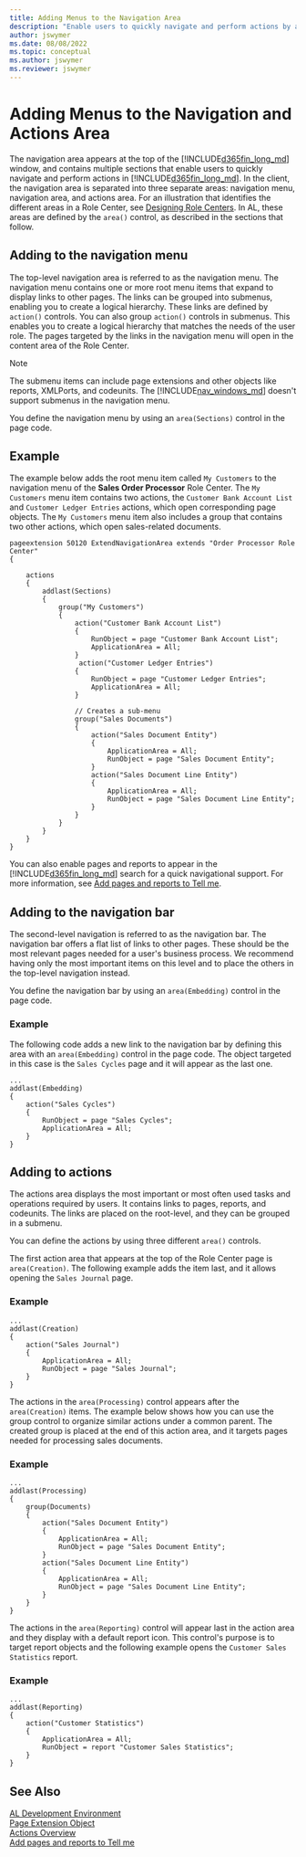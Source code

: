 ```yaml
---
title: Adding Menus to the Navigation Area
description: "Enable users to quickly navigate and perform actions by adding the menu items to the navigation area."
author: jswymer
ms.date: 08/08/2022
ms.topic: conceptual
ms.author: jswymer
ms.reviewer: jswymer
---
```

# Adding Menus to the Navigation and Actions Area

The navigation area appears at the top of the [!INCLUDE[d365fin_long_md](includes/d365fin_long_md.md)] window, and contains multiple sections that enable users to quickly navigate and perform actions in [!INCLUDE[d365fin_long_md](includes/d365fin_long_md.md)]. In the client, the navigation area is separated into three separate areas: navigation menu, navigation area, and actions area. For an illustration that identifies the different areas in a Role Center, see [Designing Role Centers](devenv-designing-role-centers.md). In AL, these areas are defined by the `area()` control, as described in the sections that follow.

## Adding to the navigation menu

The top-level navigation area is referred to as the navigation menu. The navigation menu contains one or more root menu items that expand to display links to other pages. The links can be grouped into submenus, enabling you to create a logical hierarchy. These links are defined by `action()` controls. You can also group `action()` controls in submenus. This enables you to create a logical hierarchy that matches the needs of the user role. The pages targeted by the links in the navigation menu will open in the content area of the Role Center.

> [!NOTE]
> The submenu items can include page extensions and other objects like reports, XMLPorts, and codeunits. The [!INCLUDE[nav_windows_md](includes/nav_windows_md.md)] doesn't support submenus in the navigation menu.

You define the navigation menu by using an `area(Sections)` control in the page code.

<!--
The top-level navigation should provide access to relevant entity lists for the role's areas of business. For example, typical root items for a business manager could be finance, sales, and purchasing. You should place the root items in order of importance, starting from the left.The actions in this area are defined by a `area(Sections)` keyword. plays the Home menu items by default; the other menu items can be accessed by clicking on the small drop-down arrow placed next to the *selected* menu category in [!INCLUDE[d365fin_long_md](includes/d365fin_long_md.md)]. For users, the menu groups that display in the navigation area could change depending on the Role Center page that they access. 
-->

## Example

The example below adds the root menu item called `My Customers` to the navigation menu of the **Sales Order Processor** Role Center. The `My Customers` menu item  contains two actions, the `Customer Bank Account List` and `Customer Ledger Entries` actions, which open corresponding page objects. The `My Customers` menu item also includes a group that contains two other actions, which open sales-related documents.

```AL
pageextension 50120 ExtendNavigationArea extends "Order Processor Role Center"
{

    actions
    {
        addlast(Sections)
        {
            group("My Customers")
            {
                action("Customer Bank Account List")
                {
                    RunObject = page "Customer Bank Account List";
                    ApplicationArea = All;
                }
                 action("Customer Ledger Entries")
                {
                    RunObject = page "Customer Ledger Entries";
                    ApplicationArea = All;
                }

                // Creates a sub-menu
                group("Sales Documents")
                {
                    action("Sales Document Entity")
                    {
                        ApplicationArea = All;
                        RunObject = page "Sales Document Entity";
                    }
                    action("Sales Document Line Entity")
                    {
                        ApplicationArea = All;
                        RunObject = page "Sales Document Line Entity";
                    }
                }
            }
        }
    }
}
```

You can also enable pages and reports to appear in the [!INCLUDE[d365fin_long_md](includes/d365fin_long_md.md)] search for a quick navigational support. For more information, see [Add pages and reports to Tell me](devenv-al-menusuite-functionality.md).

## Adding to the navigation bar

The second-level navigation is referred to as the navigation bar. The navigation bar offers a flat list of links to other pages. These should be the most relevant pages needed for a user's business process. We recommend having only the most important items on this level and to place the others in the top-level navigation instead. 

You define the navigation bar by using an `area(Embedding)` control in the page code.

### Example
The following code adds a new link to the navigation bar by defining this area with an `area(Embedding)` control in the page code. The object targeted in this case is the `Sales Cycles` page and it will appear as the last one. 

```AL
...
addlast(Embedding)
{
    action("Sales Cycles")
    {
        RunObject = page "Sales Cycles";
        ApplicationArea = All;
    }
}
```

## Adding to actions

The actions area displays the most important or most often used tasks and operations required by users. It contains links to pages, reports, and codeunits. The links are placed on the root-level, and they can be grouped in a submenu.

You can define the actions by using three different `area()` controls.

The first action area that appears at the top of the Role Center page is `area(Creation)`. The following example adds the item last, and it allows opening the `Sales Journal` page.

### Example

```AL
...
addlast(Creation)
{
    action("Sales Journal")
    {
        ApplicationArea = All;
        RunObject = page "Sales Journal";
    }
}
```

The actions in the `area(Processing)` control appears after the `area(Creation)` items. 
The example below shows how you can use the group control to organize similar actions under a common parent. The created group is placed at the end of this action area, and it targets pages needed for processing sales documents. 

### Example

```AL
...
addlast(Processing)
{
    group(Documents)
    {
        action("Sales Document Entity")
        {
            ApplicationArea = All;
            RunObject = page "Sales Document Entity";
        }
        action("Sales Document Line Entity")
        {
            ApplicationArea = All;
            RunObject = page "Sales Document Line Entity";
        }
    }
}
```


The actions in the `area(Reporting)` control will appear last in the action area and they display with a default report icon. This control's purpose is to target report objects and the following example opens the `Customer Sales Statistics` report. 

### Example

```AL
...
addlast(Reporting)
{
    action("Customer Statistics")
    {
        ApplicationArea = All;
        RunObject = report "Customer Sales Statistics";
    }
}
```
  

## See Also
[AL Development Environment](devenv-reference-overview.md)  
[Page Extension Object](devenv-page-ext-object.md)  
[Actions Overview](devenv-actions-overview.md)  
[Add pages and reports to Tell me](devenv-al-menusuite-functionality.md)  